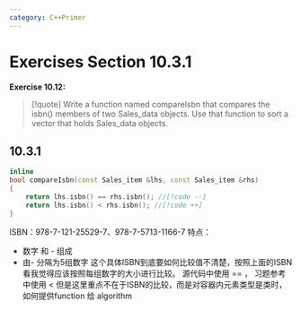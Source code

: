 ```yaml
---
category: C++Primer
---
```

# Exercises Section 10.3.1
**Exercise 10.12:**
>[!quote]
> Write a function named compareIsbn that compares the isbn() members of two Sales_data objects. Use that function to sort a vector that holds Sales_data objects.


## 10.3.1
``` cpp
inline
bool compareIsbn(const Sales_item &lhs, const Sales_item &rhs) 
{
	return lhs.isbn() == rhs.isbn(); //[!code --] 
	return lhs.isbn() < rhs.isbn(); //[!code ++]
}
```
ISBN：978-7-121-25529-7、978-7-5713-1166-7
特点：
- 数字 和 - 组成
- 由- 分隔为5组数字
这个具体ISBN到底要如何比较值不清楚，按照上面的ISBN看我觉得应该按照每组数字的大小进行比较。
源代码中使用 == ， 习题参考中使用 <
但是这里重点不在于ISBN的比较，而是对容器内元素类型是类时，如何提供function 给 algorithm
